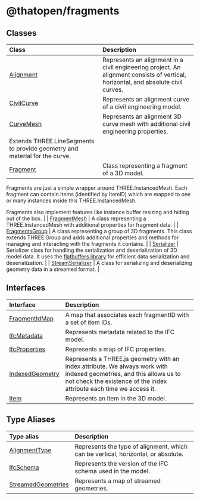 # @thatopen/fragments

## Classes

| Class | Description |
| :------ | :------ |
| [Alignment](classes/Alignment.md) | Represents an alignment in a civil engineering project. An alignment consists of vertical, horizontal, and absolute civil curves. |
| [CivilCurve](classes/CivilCurve.md) | Represents an alignment curve of a civil engineering model. |
| [CurveMesh](classes/CurveMesh.md) | Represents an alignment 3D curve mesh with additional civil engineering properties. Extends THREE.LineSegments to provide geometry and material for the curve. |
| [Fragment](classes/Fragment.md) | Class representing a fragment of a 3D model. Fragments are just a simple wrapper around THREE.InstancedMesh. Each fragment can contain Items (identified by ItemID) which are mapped to one or many instances inside this THREE.InstancedMesh.  Fragments also implement features like instance buffer resizing and hiding out of the box. |
| [FragmentMesh](classes/FragmentMesh.md) | A class representing a THREE.InstancedMesh with additional properties for fragment data. |
| [FragmentsGroup](classes/FragmentsGroup.md) | A class representing a group of 3D fragments. This class extends THREE.Group and adds additional properties and methods for managing and interacting with the fragments it contains. |
| [Serializer](classes/Serializer.md) | Serializer class for handling the serialization and deserialization of 3D model data. It uses the [flatbuffers library](https://flatbuffers.dev/) for efficient data serialization and deserialization. |
| [StreamSerializer](classes/StreamSerializer.md) | A class for serializing and deserializing geometry data in a streamed format. |

## Interfaces

| Interface | Description |
| :------ | :------ |
| [FragmentIdMap](interfaces/FragmentIdMap.md) | A map that associates each fragmentID with a set of item IDs. |
| [IfcMetadata](interfaces/IfcMetadata.md) | Represents metadata related to the IFC model. |
| [IfcProperties](interfaces/IfcProperties.md) | Represents a map of IFC properties. |
| [IndexedGeometry](interfaces/IndexedGeometry.md) | Represents a THREE.js geometry with an index attribute. We always work with indexed geometries, and this allows us to not check the existence of the index attribute each time we access it. |
| [Item](interfaces/Item.md) | Represents an item in the 3D model. |

## Type Aliases

| Type alias | Description |
| :------ | :------ |
| [AlignmentType](type-aliases/AlignmentType.md) | Represents the type of alignment, which can be vertical, horizontal, or absolute. |
| [IfcSchema](type-aliases/IfcSchema.md) | Represents the version of the IFC schema used in the model. |
| [StreamedGeometries](type-aliases/StreamedGeometries.md) | Represents a map of streamed geometries. |

